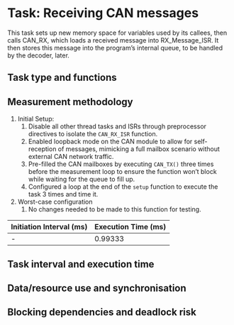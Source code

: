 # Task: Receiving CAN messages

This task sets up new memory space for variables used by its callees, then calls CAN_RX, which loads a received message into RX_Message_ISR. It then stores this message into the program’s internal queue, to be handled by the decoder, later.
## Task type and functions

## Measurement methodology

1. Initial Setup:
    1. Disable all other thread tasks and ISRs through preprocessor directives to isolate the `CAN_RX_ISR` function.
    2. Enabled loopback mode on the CAN module to allow for self-reception of messages, mimicking a full mailbox scenario without external CAN network traffic.
    3. Pre-filled the CAN mailboxes by executing `CAN_TX()` three times before the measurement loop to ensure the function won’t block while waiting for the queue to fill up.
    4. Configured a loop at the end of the `setup` function to execute the task 3 times and time it.
2. Worst-case configuration
    1. No changes needed to be made to this function for testing.

| Initiation Interval (ms) | Execution Time (ms) |
| --- | --- |
| - | 0.99333 |

## Task interval and execution time

## Data/resource use and synchronisation

## Blocking dependencies and deadlock risk
